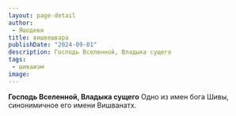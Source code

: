 ```yaml
---
layout: page-detail
author:
 - Яшодеви
title: вишвешвара
publishDate: "2024-09-01"
description: Господь Вселенной, Владыка сущего
tags:
 - шиваизм
image: 
---
```


__Господь Вселенной, Владыка сущего__
Одно из имен бога Шивы, синонимичное его имени Вишванатх.

